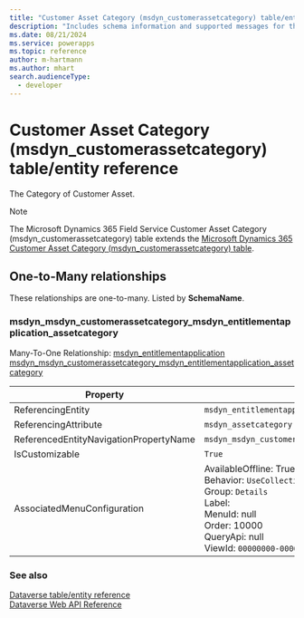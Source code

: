 ```yaml
---
title: "Customer Asset Category (msdyn_customerassetcategory) table/entity reference (Microsoft Dynamics 365 Field Service)"
description: "Includes schema information and supported messages for the Customer Asset Category (msdyn_customerassetcategory) table/entity with Microsoft Dynamics 365 Field Service."
ms.date: 08/21/2024
ms.service: powerapps
ms.topic: reference
author: m-hartmann
ms.author: mhart
search.audienceType: 
  - developer
---
```


# Customer Asset Category (msdyn_customerassetcategory) table/entity reference

The Category of Customer Asset.

> [!NOTE]
> The Microsoft Dynamics 365 Field Service Customer Asset Category (msdyn_customerassetcategory) table extends the [Microsoft Dynamics 365 Customer Asset Category (msdyn_customerassetcategory) table](/dynamics365/developer/entities/msdyn_customerassetcategory).




## One-to-Many relationships

These relationships are one-to-many. Listed by **SchemaName**.

### <a name="BKMK_msdyn_msdyn_customerassetcategory_msdyn_entitlementapplication_assetcategory"></a> msdyn_msdyn_customerassetcategory_msdyn_entitlementapplication_assetcategory

Many-To-One Relationship: [msdyn_entitlementapplication msdyn_msdyn_customerassetcategory_msdyn_entitlementapplication_assetcategory](msdyn_entitlementapplication.md#BKMK_msdyn_msdyn_customerassetcategory_msdyn_entitlementapplication_assetcategory)

|Property|Value|
|---|---|
|ReferencingEntity|`msdyn_entitlementapplication`|
|ReferencingAttribute|`msdyn_assetcategory`|
|ReferencedEntityNavigationPropertyName|`msdyn_msdyn_customerassetcategory_msdyn_entitlementapplication_assetcategory`|
|IsCustomizable|`True`|
|AssociatedMenuConfiguration|AvailableOffline: True<br />Behavior: `UseCollectionName`<br />Group: `Details`<br />Label: <br />MenuId: null<br />Order: 10000<br />QueryApi: null<br />ViewId: `00000000-0000-0000-0000-000000000000`|



### See also

[Dataverse table/entity reference](../about-entity-reference.md)  
[Dataverse Web API Reference](/power-apps/developer/data-platform/webapi/reference/about)   

